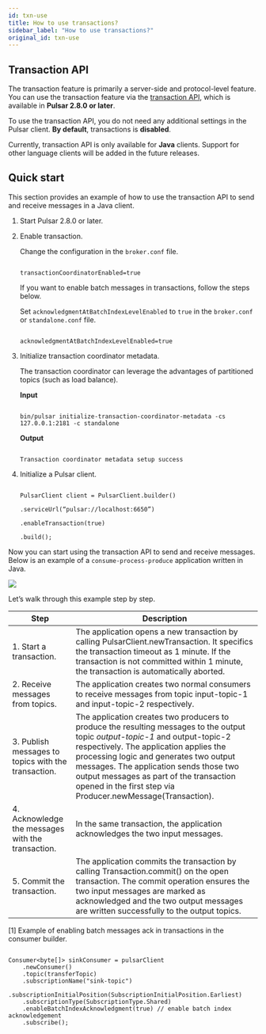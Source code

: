```yaml
---
id: txn-use
title: How to use transactions?
sidebar_label: "How to use transactions?"
original_id: txn-use
---
```


## Transaction API

The transaction feature is primarily a server-side and protocol-level feature. You can use the transaction feature via the [transaction API](https://pulsar.apache.org/api/admin/2.8.0-SNAPSHOT/2.8.0-SNAPSHOT/), which is available in **Pulsar 2.8.0 or later**. 

To use the transaction API, you do not need any additional settings in the Pulsar client. **By default**, transactions is **disabled**. 

Currently, transaction API is only available for **Java** clients. Support for other language clients will be added in the future releases.

## Quick start

This section provides an example of how to use the transaction API to send and receive messages in a Java client. 

1. Start Pulsar 2.8.0 or later. 

2. Enable transaction. 

   Change the configuration in the `broker.conf` file.

   ```
   
   transactionCoordinatorEnabled=true
   
   ```

   If you want to enable batch messages in transactions, follow the steps below.

   Set `acknowledgmentAtBatchIndexLevelEnabled` to `true` in the `broker.conf` or `standalone.conf` file.

     ```
     
     acknowledgmentAtBatchIndexLevelEnabled=true
     
     ```

3. Initialize transaction coordinator metadata.

   The transaction coordinator can leverage the advantages of partitioned topics (such as load balance).

   **Input**

   ```
   
   bin/pulsar initialize-transaction-coordinator-metadata -cs 127.0.0.1:2181 -c standalone
   
   ```

   **Output**

   ```
   
   Transaction coordinator metadata setup success
   
   ```

4. Initialize a Pulsar client.

   ```
   
   PulsarClient client = PulsarClient.builder()

   .serviceUrl(“pulsar://localhost:6650”)

   .enableTransaction(true)

   .build();
   
   ```

Now you can start using the transaction API to send and receive messages. Below is an example of a `consume-process-produce` application written in Java.

![](/assets/txn-9.png)

Let’s walk through this example step by step.

| Step  |  Description  | 
| --- | --- |
| 1. Start a transaction.  |  The application opens a new transaction by calling PulsarClient.newTransaction. It specifics the transaction timeout as 1 minute. If the transaction is not committed within 1 minute, the transaction is automatically aborted.  | 
| 2. Receive messages from topics.  |  The application creates two normal consumers to receive messages from topic input-topic-1 and input-topic-2 respectively. | 
| 3. Publish messages to topics with the transaction.  |  The application creates two producers to produce the resulting messages to the output topic _output-topic-1_ and output-topic-2 respectively. The application applies the processing logic and generates two output messages. The application sends those two output messages as part of the transaction opened in the first step via Producer.newMessage(Transaction).  | 
| 4. Acknowledge the messages with the transaction.  |  In the same transaction, the application acknowledges the two input messages.  | 
| 5. Commit the transaction.  |  The application commits the transaction by calling Transaction.commit() on the open transaction. The commit operation ensures the two input messages are marked as acknowledged and the two output messages are written successfully to the output topics.  | 

[1] Example of enabling batch messages ack in transactions in the consumer builder.

```

Consumer<byte[]> sinkConsumer = pulsarClient
    .newConsumer()
    .topic(transferTopic)
    .subscriptionName("sink-topic")

.subscriptionInitialPosition(SubscriptionInitialPosition.Earliest)
    .subscriptionType(SubscriptionType.Shared)
    .enableBatchIndexAcknowledgment(true) // enable batch index acknowledgement
    .subscribe();

```

